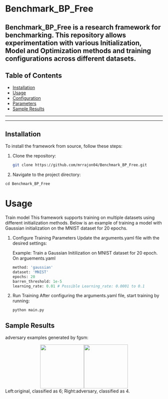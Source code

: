 # Benchmark_BP_Free

Benchmark_BP_Free is a research framework for benchmarking. This repository allows experimentation with various Initialization, Model and Optimization methods and training configurations across different datasets.
---

## Table of Contents
- [Installation](#installation)
- [Usage](#usage)
- [Configuration](#configuration)
- [Parameters](#parameters)
- [Sample Results](#sample-results)

---
---

## Installation

To install the framework from source, follow these steps:

1. Clone the repository:
   
   ```bash
   git clone https://github.com/mrrajon04/Benchmark_BP_Free.git
3. Navigate to the project directory:
```
cd Benchmark_BP_Free
```
# Usage
Train model
This framework supports training on multiple datasets using different initialization methods. Below is an example of training a model with Gaussian initialization on the MNIST dataset for 20 epochs.

1. Configure Training Parameters
Update the arguments.yaml file with the desired settings:


    Example: Train a Gaussian Initilization on MNIST dataset for 20 epoch.
   On arguements.yaml
    ```python
    method: 'gaussian'
    dataset: 'MNIST'
    epochs: 20
    barren_threshold: 1e-5
    learning_rate: 0.01 # Possible Learning_rate: 0.0001 to 0.1
    ```
2. Run Training
   After configuring the arguments.yaml file, start training by running:

   ```
   python main.py
   ```
## Sample Results
adversary examples generated by fgsm:
<div align="center">
<img height=140 src="https://github.com/DSE-MSU/DeepRobust/blob/master/adversary_examples/mnist_advexample_fgsm_ori.png"/><img height=140 src="https://github.com/DSE-MSU/DeepRobust/blob/master/adversary_examples/mnist_advexample_fgsm_adv.png"/>
</div>
Left:original, classified as 6; Right:adversary, classified as 4.


